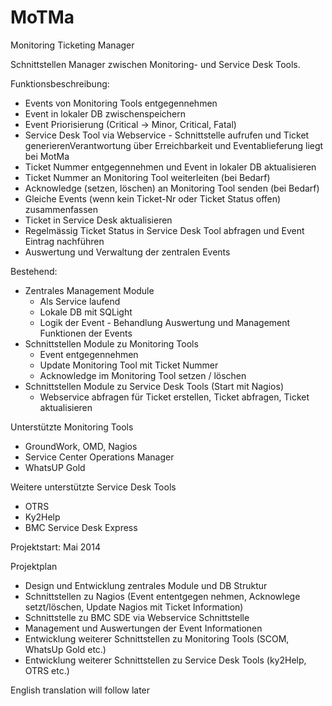 MoTMa
=====

Monitoring Ticketing Manager

Schnittstellen Manager zwischen Monitoring- und Service Desk Tools.

Funktionsbeschreibung: 
- Events von Monitoring Tools entgegennehmen 
- Event in lokaler DB zwischenspeichern 
- Event Priorisierung (Critical -> Minor, Critical, Fatal) 
- Service Desk Tool via Webservice - Schnittstelle aufrufen und Ticket generierenVerantwortung über Erreichbarkeit und Eventablieferung liegt bei MotMa 
- Ticket Nummer entgegennehmen und Event in lokaler DB aktualisieren 
- Ticket Nummer an Monitoring Tool weiterleiten (bei Bedarf) 
- Acknowledge (setzen, löschen) an Monitoring Tool senden (bei Bedarf) 
- Gleiche Events (wenn kein Ticket-Nr oder Ticket Status offen) zusammenfassen 
- Ticket in Service Desk aktualisieren 
- Regelmässig Ticket Status in Service Desk Tool abfragen und Event Eintrag nachführen 
- Auswertung und Verwaltung der zentralen Events

Bestehend: 
- Zentrales Management Module 
    - Als Service laufend 
    - Lokale DB mit SQLight 
    - Logik der Event - Behandlung 
     Auswertung und Management Funktionen der Events 
- Schnittstellen Module zu Monitoring Tools
    - Event entgegennehmen 
    - Update Monitoring Tool mit Ticket Nummer 
    - Acknowledge im Monitoring Tool setzen / löschen 
- Schnittstellen Module zu Service Desk Tools (Start mit Nagios) 
    - Webservice abfragen für Ticket erstellen, Ticket abfragen, Ticket aktualisieren

Unterstützte Monitoring Tools
- GroundWork, OMD, Nagios
- Service Center Operations Manager
- WhatsUP Gold

Weitere unterstützte Service Desk Tools
- OTRS
- Ky2Help 
- BMC Service Desk Express

Projektstart: Mai 2014

Projektplan 
- Design und Entwicklung zentrales Module und DB Struktur 
- Schnittstellen zu Nagios (Event ententgegen nehmen, Acknowlege setzt/löschen, Update Nagios mit Ticket Information) 
- Schnittstelle zu BMC SDE via Webservice Schnittstelle 
- Management und Auswertungen der Event Informationen 
- Entwicklung weiterer Schnittstellen zu Monitoring Tools (SCOM, WhatsUp Gold etc.) 
- Entwicklung weiterer Schnittstellen zu Service Desk Tools (ky2Help, OTRS etc.)

English translation will follow later
